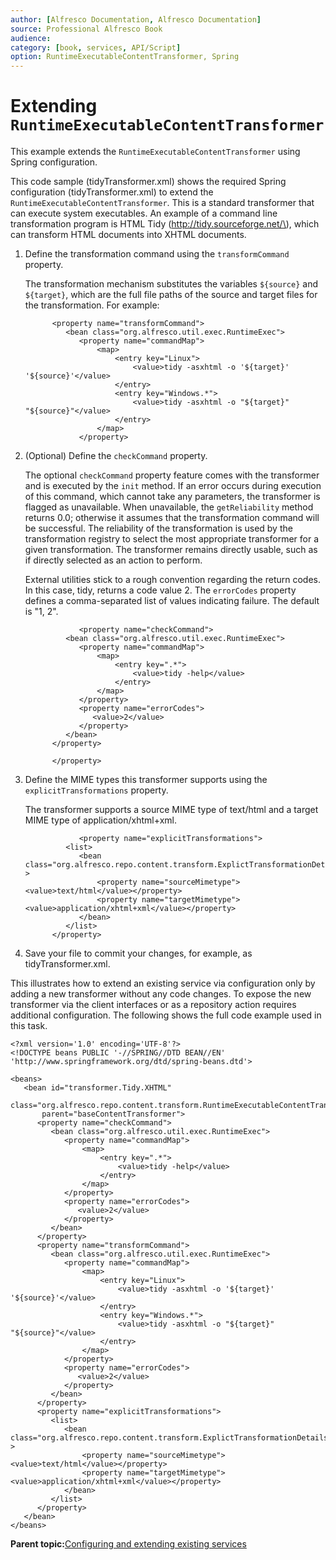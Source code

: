 ```yaml
---
author: [Alfresco Documentation, Alfresco Documentation]
source: Professional Alfresco Book
audience: 
category: [book, services, API/Script]
option: RuntimeExecutableContentTransformer, Spring
---
```


# Extending `RuntimeExecutableContentTransformer`

This example extends the `RuntimeExecutableContentTransformer` using Spring configuration.

This code sample \(tidyTransformer.xml\) shows the required Spring configuration \(tidyTransformer.xml\) to extend the `RuntimeExecutableContentTransformer`. This is a standard transformer that can execute system executables. An example of a command line transformation program is HTML Tidy \(http://tidy.sourceforge.net/\), which can transform HTML documents into XHTML documents.

1.  Define the transformation command using the `transformCommand` property.

    The transformation mechanism substitutes the variables `${source}` and `${target}`, which are the full file paths of the source and target files for the transformation. For example:

    ```
          <property name="transformCommand">
             <bean class="org.alfresco.util.exec.RuntimeExec">
                <property name="commandMap">
                    <map>
                        <entry key="Linux">
                            <value>tidy -asxhtml -o '${target}' '${source}'</value>
                        </entry>
                        <entry key="Windows.*">
                            <value>tidy -asxhtml -o "${target}" "${source}"</value>
                        </entry>
                    </map>
                </property>
    ```

2.  \(Optional\) Define the `checkCommand` property.

    The optional `checkCommand` property feature comes with the transformer and is executed by the `init` method. If an error occurs during execution of this command, which cannot take any parameters, the transformer is flagged as unavailable. When unavailable, the `getReliability` method returns 0.0; otherwise it assumes that the transformation command will be successful. The reliability of the transformation is used by the transformation registry to select the most appropriate transformer for a given transformation. The transformer remains directly usable, such as if directly selected as an action to perform.

    External utilities stick to a rough convention regarding the return codes. In this case, tidy, returns a code value 2. The `errorCodes` property defines a comma-separated list of values indicating failure. The default is "1, 2".

    ```
                <property name="checkCommand">
             <bean class="org.alfresco.util.exec.RuntimeExec">
                <property name="commandMap">
                    <map>
                        <entry key=".*">
                            <value>tidy -help</value>
                        </entry>
                    </map>
                </property>
                <property name="errorCodes">
                   <value>2</value>
                </property>
             </bean>
          </property>
    
          </property>
    ```

3.  Define the MIME types this transformer supports using the `explicitTransformations` property.

    The transformer supports a source MIME type of text/html and a target MIME type of application/xhtml+xml.

    ```
                <property name="explicitTransformations">
             <list>
                <bean class="org.alfresco.repo.content.transform.ExplictTransformationDetails" >
                    <property name="sourceMimetype"><value>text/html</value></property>
                    <property name="targetMimetype"><value>application/xhtml+xml</value></property>
                </bean>
             </list>
          </property>
    
    ```

4.  Save your file to commit your changes, for example, as tidyTransformer.xml.


This illustrates how to extend an existing service via configuration only by adding a new transformer without any code changes. To expose the new transformer via the client interfaces or as a repository action requires additional configuration. The following shows the full code example used in this task.

```
<?xml version='1.0' encoding='UTF-8'?>
<!DOCTYPE beans PUBLIC '-//SPRING//DTD BEAN//EN' 'http://www.springframework.org/dtd/spring-beans.dtd'>

<beans>
   <bean id="transformer.Tidy.XHTML" 
       class="org.alfresco.repo.content.transform.RuntimeExecutableContentTransformer" 
       parent="baseContentTransformer">
      <property name="checkCommand">
         <bean class="org.alfresco.util.exec.RuntimeExec">
            <property name="commandMap">
                <map>
                    <entry key=".*">
                        <value>tidy -help</value>
                    </entry>
                </map>
            </property>
            <property name="errorCodes">
               <value>2</value>
            </property>
         </bean>
      </property>
      <property name="transformCommand">
         <bean class="org.alfresco.util.exec.RuntimeExec">
            <property name="commandMap">
                <map>
                    <entry key="Linux">
                        <value>tidy -asxhtml -o '${target}' '${source}'</value>
                    </entry>
                    <entry key="Windows.*">
                        <value>tidy -asxhtml -o "${target}" "${source}"</value>
                    </entry>
                </map>
            </property>
            <property name="errorCodes">
               <value>2</value>
            </property>
         </bean>
      </property>
      <property name="explicitTransformations">
         <list>
            <bean class="org.alfresco.repo.content.transform.ExplictTransformationDetails" >
                <property name="sourceMimetype"><value>text/html</value></property>
                <property name="targetMimetype"><value>application/xhtml+xml</value></property>
            </bean>
         </list>
      </property>
   </bean>
</beans>

```

**Parent topic:**[Configuring and extending existing services](../concepts/serv-existing-configuring.md)

